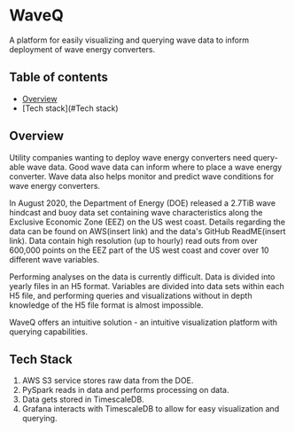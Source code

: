 # WaveQ

A platform for easily visualizing and querying wave data to inform deployment of wave energy converters. 

## Table of contents
* [Overview](#Overview)
* [Tech stack](#Tech stack)

## Overview

Utility companies wanting to deploy wave energy converters need query-able wave data. Good 
wave data can inform where to place a wave energy converter. Wave data also helps monitor 
and predict wave conditions for wave energy converters. 

In August 2020, the Department of Energy (DOE) released a 2.7TiB wave hindcast and buoy data 
set containing wave characteristics along the Exclusive Economic Zone (EEZ) on the US west coast. 
Details regarding the data can be found on AWS(insert link) and the data's GitHub ReadME(insert link).
Data contain high resolution (up to hourly) read outs from over 600,000 points on the EEZ part of 
the US west coast and cover over 10 different wave variables. 

Performing analyses on the data is currently difficult. Data is divided into yearly files
in an H5 format. Variables are divided into data sets within each H5 file, and performing 
queries and visualizations without in depth knowledge of the H5 file format is almost impossible.

WaveQ offers an intuitive solution - an intuitive visualization platform with querying capabilities.

## Tech Stack

1. AWS S3 service stores raw data from the DOE.
2. PySpark reads in data and performs processing on data.
3. Data gets stored in TimescaleDB.
4. Grafana interacts with TimescaleDB to allow for easy visualization and querying.
